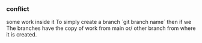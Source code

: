 ### conflict
some work inside it
To simply create a branch 
´git branch name´
then if we 
The branches have the copy of work from main or/ other branch from where it is created.
